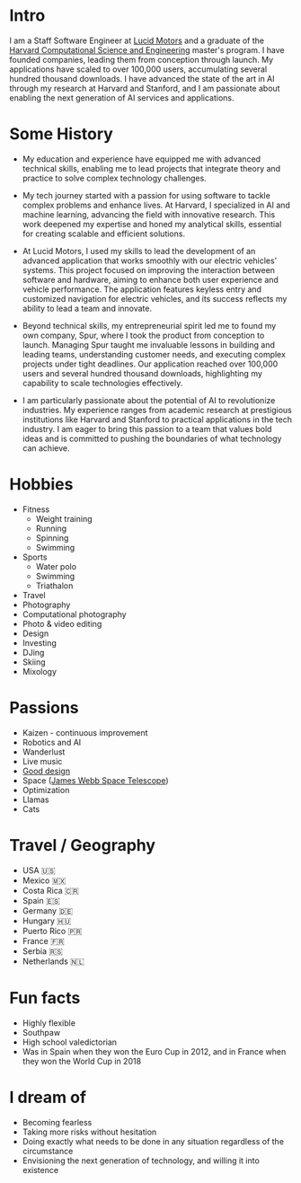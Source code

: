 
# Intro
I am a Staff Software Engineer at [Lucid Motors](https://www.lucidmotors.com/) and a graduate of the [Harvard Computational Science and Engineering](https://www.seas.harvard.edu/applied-computation/graduate-programs/masters-computational-science-and-engineering) master's program. I have founded companies, leading them from conception through launch. My applications have scaled to over 100,000 users, accumulating several hundred thousand downloads. I have advanced the state of the art in AI through my research at Harvard and Stanford, and I am passionate about enabling the next generation of AI services and applications.


<!-- # generic? -->

# Some History
- My education and experience have equipped me with advanced technical skills, enabling me to lead projects that integrate theory and practice to solve complex technology challenges.

- My tech journey started with a passion for using software to tackle complex problems and enhance lives. At Harvard, I specialized in AI and machine learning, advancing the field with innovative research. This work deepened my expertise and honed my analytical skills, essential for creating scalable and efficient solutions.

- At Lucid Motors, I used my skills to lead the development of an advanced application that works smoothly with our electric vehicles' systems. This project focused on improving the interaction between software and hardware, aiming to enhance both user experience and vehicle performance. The application features keyless entry and customized navigation for electric vehicles, and its success reflects my ability to lead a team and innovate.

- Beyond technical skills, my entrepreneurial spirit led me to found my own company, Spur, where I took the product from conception to launch. Managing Spur taught me invaluable lessons in building and leading teams, understanding customer needs, and executing complex projects under tight deadlines. Our application reached over 100,000 users and several hundred thousand downloads, highlighting my capability to scale technologies effectively.

- I am particularly passionate about the potential of AI to revolutionize industries. My experience ranges from academic research at prestigious institutions like Harvard and Stanford to practical applications in the tech industry. I am eager to bring this passion to a team that values bold ideas and is committed to pushing the boundaries of what technology can achieve.

<!-- # Some history -->
<!-- I grew up in Sunnyvale, CA -->

# Hobbies
- Fitness
    - Weight training
    - Running
    - Spinning
    - Swimming
- Sports 
    - Water polo 
    - Swimming
    - Triathalon
- Travel
- Photography
- Computational photography
- Photo & video editing
- Design
- Investing
- DJing
- Skiing
- Mixology 
# Passions
- Kaizen - continuous improvement
- Robotics and AI
- Wanderlust
- Live music
- [Good design](/)
- Space ([James Webb Space Telescope](https://www.jwst.nasa.gov/))
- Optimization
- Llamas
- Cats

# Travel / Geography
- USA 🇺🇸
- Mexico 🇲🇽
- Costa Rica 🇨🇷
- Spain 🇪🇸
- Germany 🇩🇪
- Hungary 🇭🇺
- Puerto Rico 🇵🇷
- France 🇫🇷
- Serbia 🇷🇸
- Netherlands 🇳🇱

# Fun facts
- Highly flexible
- Southpaw
- High school valedictorian
- Was in Spain when they won the Euro Cup in 2012, and in France when they won the World Cup in 2018

# I dream of
- Becoming fearless
- Taking more risks without hesitation
- Doing exactly what needs to be done in any situation regardless of the circumstance
- Envisioning the next generation of technology, and willing it into existence